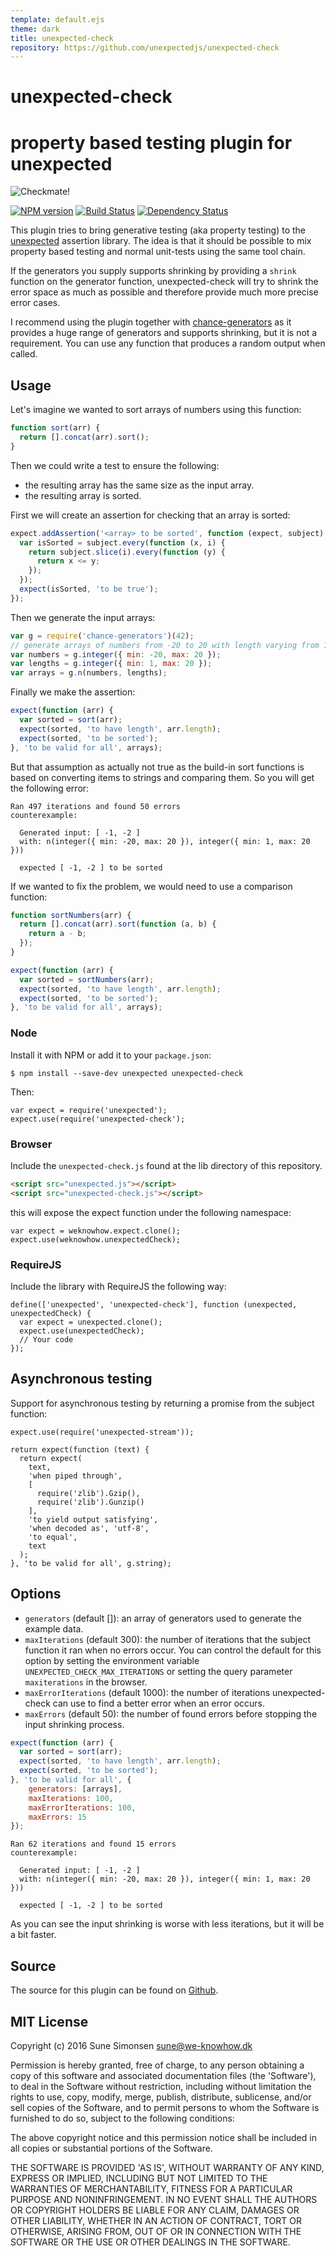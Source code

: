 ```yaml
---
template: default.ejs
theme: dark
title: unexpected-check
repository: https://github.com/unexpectedjs/unexpected-check
---
```


# unexpected-check
# property based testing plugin for unexpected

<img alt="Checkmate!" src="./unexpected-check.jpg" style="display: block; max-width: 100%">

[![NPM version](https://badge.fury.io/js/unexpected-check.svg)](http://badge.fury.io/js/unexpected-check)
[![Build Status](https://travis-ci.org/unexpectedjs/unexpected-check.svg?branch=master)](https://travis-ci.org/unexpectedjs/unexpected-check)
[![Dependency Status](https://david-dm.org/unexpectedjs/unexpected-check.svg)](https://david-dm.org/unexpectedjs/unexpected-check)

This plugin tries to bring generative testing (aka property testing) to the
[unexpected](http://unexpected.js.org) assertion library. The idea is that it
should be possible to mix property based testing and normal unit-tests using the
same tool chain.

If the generators you supply supports shrinking by providing a `shrink` function
on the generator function, unexpected-check will try to shrink the error space
as much as possible and therefore provide much more precise error cases.

I recommend using the plugin together with
[chance-generators](https://sunesimonsen.github.io/chance-generators/) as it
provides a huge range of generators and supports shrinking, but it is not a
requirement. You can use any function that produces a random output when called.

## Usage

Let's imagine we wanted to sort arrays of numbers using this function:

```js
function sort(arr) {
  return [].concat(arr).sort();
}
```

Then we could write a test to ensure the following:

* the resulting array has the same size as the input array.
* the resulting array is sorted.

First we will create an assertion for checking that an array is sorted:

```js
expect.addAssertion('<array> to be sorted', function (expect, subject) {
  var isSorted = subject.every(function (x, i) {
    return subject.slice(i).every(function (y) {
      return x <= y;
    });
  });
  expect(isSorted, 'to be true');
});
```

Then we generate the input arrays:

```js
var g = require('chance-generators')(42);
// generate arrays of numbers from -20 to 20 with length varying from 1 to 20
var numbers = g.integer({ min: -20, max: 20 });
var lengths = g.integer({ min: 1, max: 20 });
var arrays = g.n(numbers, lengths);
```

Finally we make the assertion:

```js
expect(function (arr) {
  var sorted = sort(arr);
  expect(sorted, 'to have length', arr.length);
  expect(sorted, 'to be sorted');
}, 'to be valid for all', arrays);
```

But that assumption as actually not true as the build-in sort functions is based
on converting items to strings and comparing them. So you will get the following error:

```output
Ran 497 iterations and found 50 errors
counterexample:

  Generated input: [ -1, -2 ]
  with: n(integer({ min: -20, max: 20 }), integer({ min: 1, max: 20 }))

  expected [ -1, -2 ] to be sorted
```

If we wanted to fix the problem, we would need to use a comparison function:

```js
function sortNumbers(arr) {
  return [].concat(arr).sort(function (a, b) {
    return a - b;
  });
}
```

```js
expect(function (arr) {
  var sorted = sortNumbers(arr);
  expect(sorted, 'to have length', arr.length);
  expect(sorted, 'to be sorted');
}, 'to be valid for all', arrays);
```

### Node

Install it with NPM or add it to your `package.json`:

```
$ npm install --save-dev unexpected unexpected-check
```

Then:

```js#evaluate:false
var expect = require('unexpected');
expect.use(require('unexpected-check');
```

### Browser

Include the `unexpected-check.js` found at the lib directory of this
repository.

```html
<script src="unexpected.js"></script>
<script src="unexpected-check.js"></script>
```

this will expose the expect function under the following namespace:

```js#evaluate:false
var expect = weknowhow.expect.clone();
expect.use(weknowhow.unexpectedCheck);
```

### RequireJS

Include the library with RequireJS the following way:

```js#evaluate:false
define(['unexpected', 'unexpected-check'], function (unexpected, unexpectedCheck) {
  var expect = unexpected.clone();
  expect.use(unexpectedCheck);
  // Your code
});
```

## Asynchronous testing

Support for asynchronous testing by returning a promise from the subject
function:

```js#async:true
expect.use(require('unexpected-stream'));

return expect(function (text) {
  return expect(
    text,
    'when piped through',
    [
      require('zlib').Gzip(),
      require('zlib').Gunzip()
    ],
    'to yield output satisfying',
    'when decoded as', 'utf-8',
    'to equal',
    text
  );
}, 'to be valid for all', g.string);
```

## Options

* `generators` (default []): an array of generators used to generate the example
  data.
* `maxIterations` (default 300): the number of iterations that the subject
  function it ran when no errors occur. You can control the default for this
  option by setting the environment variable `UNEXPECTED_CHECK_MAX_ITERATIONS`
  or setting the query parameter `maxiterations` in the browser.
* `maxErrorIterations` (default 1000): the number of iterations unexpected-check
  can use to find a better error when an error occurs.
* `maxErrors` (default 50): the number of found errors before stopping the input
  shrinking process.

```js
expect(function (arr) {
  var sorted = sort(arr);
  expect(sorted, 'to have length', arr.length);
  expect(sorted, 'to be sorted');
}, 'to be valid for all', {
    generators: [arrays],
    maxIterations: 100,
    maxErrorIterations: 100,
    maxErrors: 15
});
```

```output
Ran 62 iterations and found 15 errors
counterexample:

  Generated input: [ -1, -2 ]
  with: n(integer({ min: -20, max: 20 }), integer({ min: 1, max: 20 }))

  expected [ -1, -2 ] to be sorted
```

As you can see the input shrinking is worse with less iterations, but it will be
a bit faster.

## Source

The source for this plugin can be found on
[Github](https://github.com/unexpectedjs/unexpected-check).

## MIT License

Copyright (c) 2016 Sune Simonsen <sune@we-knowhow.dk>

Permission is hereby granted, free of charge, to any person obtaining
a copy of this software and associated documentation files (the
'Software'), to deal in the Software without restriction, including
without limitation the rights to use, copy, modify, merge, publish,
distribute, sublicense, and/or sell copies of the Software, and to
permit persons to whom the Software is furnished to do so, subject to
the following conditions:

The above copyright notice and this permission notice shall be
included in all copies or substantial portions of the Software.

THE SOFTWARE IS PROVIDED 'AS IS', WITHOUT WARRANTY OF ANY KIND,
EXPRESS OR IMPLIED, INCLUDING BUT NOT LIMITED TO THE WARRANTIES OF
MERCHANTABILITY, FITNESS FOR A PARTICULAR PURPOSE AND
NONINFRINGEMENT. IN NO EVENT SHALL THE AUTHORS OR COPYRIGHT HOLDERS BE
LIABLE FOR ANY CLAIM, DAMAGES OR OTHER LIABILITY, WHETHER IN AN ACTION
OF CONTRACT, TORT OR OTHERWISE, ARISING FROM, OUT OF OR IN CONNECTION
WITH THE SOFTWARE OR THE USE OR OTHER DEALINGS IN THE SOFTWARE.

